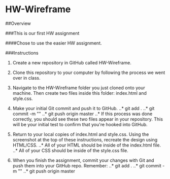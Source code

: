 # HW-Wireframe

##Overview

###This is our first HW assignment

####Chose to use the easier HW assignment. 

###Instructions

1. Create a new repository in GitHub called HW-Wireframe.
2. Clone this repository to your computer by following the process we went over in class.
3. Navigate to the HW-Wireframe folder you just cloned onto your machine. Then create two files inside this folder: index.html and style.css.
4. Make your initial Git commit and push it to GitHub.
..* git add .
..* git commit -m "<COMMENT>"
..* git push origin master
..* If this process was done correctly, you should see these two files appear in your repository. This will be your initial test to confirm that you're hooked into GitHub.


5. Return to your local copies of index.html and style.css. Using the screenshot at the top of these instructions, recreate the design using HTML/CSS.
..* All of your HTML should be inside of the index.html file.
..* All of your CSS should be inside of the style.css file.


6. When you finish the assignment, commit your changes with Git and push them into your GitHub repo. Remember:
..* git add .
..* git commit -m "<COMMENT>"
..* git push origin master
